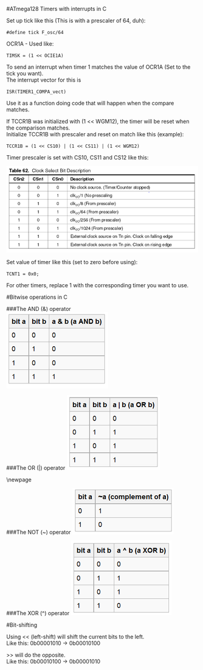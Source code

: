 #ATmega128 Timers with interrupts in C

Set up tick like this (This is with a prescaler of 64, duh):

    #define tick F_osc/64

OCR1A - Used like:  

    TIMSK = (1 << OCIE1A)

To send an interrupt when timer 1 matches the value of OCR1A (Set to the tick you want).   
The interrupt vector for this is 

    ISR(TIMER1_COMPA_vect)

 Use it as a function doing code that will happen when the compare matches.

If TCCR1B was initialized with (1 << WGM12), the timer will be reset when the comparison matches.  
Initialize TCCR1B with prescaler and reset on match like this (example):

    TCCR1B = (1 << CS10) | (1 << CS11) | (1 << WGM12)

Timer prescaler is set with CS10, CS11 and CS12 like this:

![Prescaling](prescaler.PNG)

Set value of timer like this (set to zero before using):

    TCNT1 = 0x0;

For other timers, replace 1 with the corresponding timer you want to use.

#Bitwise operations in C

###The AND (&) operator  
![Examples of result of &](bitwise_and.PNG)

###The OR (|) operator
![Examples of result of |](bitwise_or.PNG)

\newpage

###The NOT (~) operator
![Examples of result of ~](bitwise_not.PNG)

###The XOR (^) operator
![Examples of result of ^](bitwise_xor.png)

#Bit-shifting

Using << (left-shift) will shift the current bits to the left.  
Like this: 0b00001010 $\to$ 0b00010100 

\>> will do the opposite.  
Like this: 0b00010100 $\to$ 0b00001010 